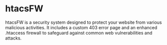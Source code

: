 # htacsFW
htacsFW is a security system designed to protect your website from various malicious activities. It includes a custom 403 error page and an enhanced .htaccess firewall to safeguard against common web vulnerabilities and attacks.
